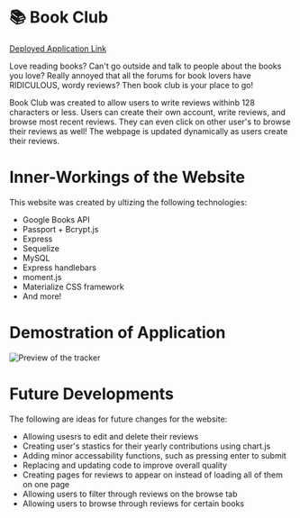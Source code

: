 # 📚 Book Club

[Deployed Application Link](https://floating-journey-05593.herokuapp.com/)

Love reading books? Can't go outside and talk to people about the books you love? Really annoyed that all the forums for book lovers have RIDICULOUS, wordy reviews? Then book club is your place to go! 

Book Club was created to allow users to write reviews withinb 128 characters or less. Users can create their own account, write reviews, and browse most recent reviews. They can even click on other user's to browse their reviews as well! The webpage is updated dynamically as users create their reviews.

# Inner-Workings of the Website

This website was created by ultizing the following technologies: 
* Google Books API
* Passport + Bcrypt.js
* Express
* Sequelize
* MySQL
* Express handlebars
* moment.js
* Materialize CSS framework
* And more! 

# Demostration of Application 

![Preview of the tracker](public/images/preview.gif)

# Future Developments
The following are ideas for future changes for the website: 
* Allowing usesrs to edit and delete their reviews 
* Creating user's stastics for their yearly contributions using chart.js
* Adding minor accessability functions, such as pressing enter to submit
* Replacing and updating code to improve overall quality 
* Creating pages for reviews to appear on instead of loading all of them on one page
* Allowing users to filter through reviews on the browse tab
* Allowing users to browse through reviews for certain books
